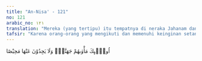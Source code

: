 ```yaml
---
title: "An-Nisa' - 121"
no: 121
arabic_no: ١٢١
translation: "Mereka (yang tertipu) itu tempatnya di neraka Jahanam dan mereka tidak akan mendapat tempat (lain untuk) lari darinya."
tafsir: "Karena orang-orang yang mengikuti dan memenuhi keinginan setan telah sesat, maka buku amalannya telah dipenuhi oleh perbuatan dosa dan maksiat. Oleh karena itu, tempat mereka adalah neraka Jahanam, mereka tidak dapat keluar dari padanya, karena tidak mempunyai suatu kebaikan yang dapat membebaskan dan menyelamatkan mereka dari azab neraka itu."
---
```


اُولٰۤىِٕكَ مَأْوٰىهُمْ جَهَنَّمُۖ وَلَا يَجِدُوْنَ عَنْهَا مَحِيْصًا 
